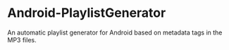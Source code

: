 # Android-PlaylistGenerator
An automatic playlist generator for Android based on metadata tags in the MP3 files.
